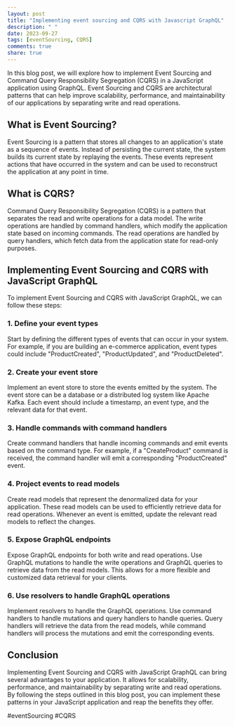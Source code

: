 ```yaml
---
layout: post
title: "Implementing event sourcing and CQRS with Javascript GraphQL"
description: " "
date: 2023-09-27
tags: [eventSourcing, CQRS]
comments: true
share: true
---
```


In this blog post, we will explore how to implement Event Sourcing and Command Query Responsibility Segregation (CQRS) in a JavaScript application using GraphQL. Event Sourcing and CQRS are architectural patterns that can help improve scalability, performance, and maintainability of our applications by separating write and read operations.

## What is Event Sourcing?

Event Sourcing is a pattern that stores all changes to an application's state as a sequence of events. Instead of persisting the current state, the system builds its current state by replaying the events. These events represent actions that have occurred in the system and can be used to reconstruct the application at any point in time.

## What is CQRS?

Command Query Responsibility Segregation (CQRS) is a pattern that separates the read and write operations for a data model. The write operations are handled by command handlers, which modify the application state based on incoming commands. The read operations are handled by query handlers, which fetch data from the application state for read-only purposes.

## Implementing Event Sourcing and CQRS with JavaScript GraphQL

To implement Event Sourcing and CQRS with JavaScript GraphQL, we can follow these steps:

### 1. Define your event types

Start by defining the different types of events that can occur in your system. For example, if you are building an e-commerce application, event types could include "ProductCreated", "ProductUpdated", and "ProductDeleted".

### 2. Create your event store

Implement an event store to store the events emitted by the system. The event store can be a database or a distributed log system like Apache Kafka. Each event should include a timestamp, an event type, and the relevant data for that event.

### 3. Handle commands with command handlers

Create command handlers that handle incoming commands and emit events based on the command type. For example, if a "CreateProduct" command is received, the command handler will emit a corresponding "ProductCreated" event.

### 4. Project events to read models

Create read models that represent the denormalized data for your application. These read models can be used to efficiently retrieve data for read operations. Whenever an event is emitted, update the relevant read models to reflect the changes.

### 5. Expose GraphQL endpoints

Expose GraphQL endpoints for both write and read operations. Use GraphQL mutations to handle the write operations and GraphQL queries to retrieve data from the read models. This allows for a more flexible and customized data retrieval for your clients.

### 6. Use resolvers to handle GraphQL operations

Implement resolvers to handle the GraphQL operations. Use command handlers to handle mutations and query handlers to handle queries. Query handlers will retrieve the data from the read models, while command handlers will process the mutations and emit the corresponding events.

## Conclusion

Implementing Event Sourcing and CQRS with JavaScript GraphQL can bring several advantages to your application. It allows for scalability, performance, and maintainability by separating write and read operations. By following the steps outlined in this blog post, you can implement these patterns in your JavaScript application and reap the benefits they offer.

#eventSourcing #CQRS